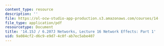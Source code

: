 ```yaml
---
content_type: resource
description: ''
file: https://ol-ocw-studio-app-production.s3.amazonaws.com/courses/14-15j-networks-spring-2018/9a084cf2d6c9e9d74c0fab7ec5abe407_MIT14_15JS18_lec16.pdf
file_type: application/pdf
resourcetype: Document
title: '14.15J / 6.207J Networks, Lecture 16 Network Effects: Part 1'
uid: 9a084cf2-d6c9-e9d7-4c0f-ab7ec5abe407
---
```


